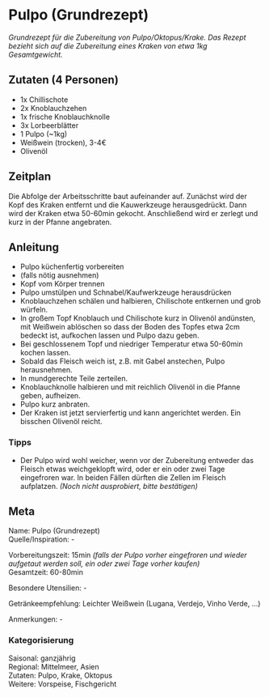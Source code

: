 # Pulpo (Grundrezept)
*Grundrezept für die Zubereitung von Pulpo/Oktopus/Krake. Das Rezept bezieht sich auf die Zubereitung eines Kraken von etwa 1kg Gesamtgewicht.*

## Zutaten (4 Personen)
* 1x Chillischote
* 2x Knoblauchzehen
* 1x frische Knoblauchknolle
* 3x Lorbeerblätter
* 1 Pulpo (~1kg)
* Weißwein (trocken), 3-4€
* Olivenöl

## Zeitplan
Die Abfolge der Arbeitsschritte baut aufeinander auf. Zunächst wird der Kopf des Kraken entfernt und die Kauwerkzeuge herausgedrückt. Dann wird der Kraken etwa 50-60min gekocht. Anschließend wird er zerlegt und kurz in der Pfanne angebraten.

## Anleitung

* Pulpo küchenfertig vorbereiten
 * (falls nötig ausnehmen)
 * Kopf vom Körper trennen
 * Pulpo umstülpen und Schnabel/Kaufwerkzeuge herausdrücken
* Knoblauchzehen schälen und halbieren, Chilischote entkernen und grob würfeln. 
* In großem Topf Knoblauch und Chilischote kurz in Olivenöl andünsten, mit Weißwein ablöschen so dass der Boden des Topfes etwa 2cm bedeckt ist, aufkochen lassen und Pulpo dazu geben. 
* Bei geschlossenem Topf und niedriger Temperatur etwa 50-60min kochen lassen.
* Sobald das Fleisch weich ist, z.B. mit Gabel anstechen, Pulpo herausnehmen.
* In mundgerechte Teile zerteilen.
* Knoblauchknolle halbieren und mit reichlich Olivenöl in die Pfanne geben, aufheizen.
* Pulpo kurz anbraten.
* Der Kraken ist jetzt servierfertig und kann angerichtet werden. Ein bisschen Olivenöl reicht.

### Tipps
* Der Pulpo wird wohl weicher, wenn vor der Zubereitung entweder das Fleisch etwas weichgeklopft wird, oder er ein oder zwei Tage eingefroren war. In beiden Fällen dürften die Zellen im Fleisch aufplatzen. *(Noch nicht ausprobiert, bitte bestätigen)*

## Meta
Name: Pulpo (Grundrezept)   
Quelle/Inspiration: -

Vorbereitungszeit: 15min *(falls der Pulpo vorher eingefroren und wieder aufgetaut werden soll, ein oder zwei Tage vorher kaufen)*    
Gesamtzeit: 60-80min

Besondere Utensilien: -  

Getränkeempfehlung: Leichter Weißwein (Lugana, Verdejo, Vinho Verde, ...) 

Anmerkungen: -   

### Kategorisierung
Saisonal: ganzjährig   
Regional: Mittelmeer, Asien      
Zutaten: Pulpo, Krake, Oktopus   
Weitere: Vorspeise, Fischgericht
